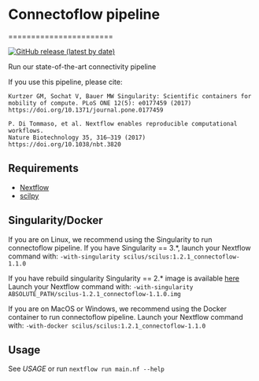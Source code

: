 # Connectoflow pipeline
=======================

[![GitHub release (latest by date)](https://img.shields.io/github/v/release/scilus/connectoflow)](https://github.com/scilus/connectoflow/releases)

Run our state-of-the-art connectivity pipeline

If you use this pipeline, please cite:

```
Kurtzer GM, Sochat V, Bauer MW Singularity: Scientific containers for
mobility of compute. PLoS ONE 12(5): e0177459 (2017)
https://doi.org/10.1371/journal.pone.0177459

P. Di Tommaso, et al. Nextflow enables reproducible computational workflows.
Nature Biotechnology 35, 316–319 (2017) https://doi.org/10.1038/nbt.3820
```

Requirements
------------

- [Nextflow](https://www.nextflow.io)
- [scilpy](https://github.com/scilus/scilpy)

Singularity/Docker
-----------
If you are on Linux, we recommend using the Singularity to run connectoflow pipeline.
If you have Singularity == 3.*, launch your Nextflow command with:
`-with-singularity scilus/scilus:1.2.1_connectoflow-1.1.0`

If you have rebuild singularity Singularity == 2.* image is available [here](http://scil.dinf.usherbrooke.ca/en/containers_list/scilus-1.2.1_connectoflow-1.1.0.img)
Launch your Nextflow command with: `-with-singularity ABSOLUTE_PATH/scilus-1.2.1_connectoflow-1.1.0.img`

If you are on MacOS or Windows, we recommend using the Docker container to run connectoflow pipeline.
Launch your Nextflow command with:
`-with-docker scilus/scilus:1.2.1_connectoflow-1.1.0`

Usage
-----

See *USAGE* or run `nextflow run main.nf --help`
